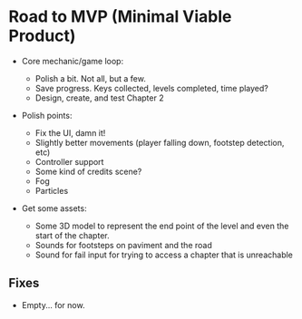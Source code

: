 # Road to MVP (Minimal Viable Product) 

- Core mechanic/game loop: 
    - Polish a bit. Not all, but a few.
    - Save progress. Keys collected, levels completed, time played?
    - Design, create, and test Chapter 2 
    
- Polish points: 
    - Fix the UI, damn it!
    - Slightly better movements (player falling down, footstep detection, etc)
    - Controller support
    - Some kind of credits scene?
    - Fog 
    - Particles

- Get some assets:
    - Some 3D model to represent the end point of the level and even the start of the chapter.
    - Sounds for footsteps on paviment and the road 
    - Sound for fail input for trying to access a chapter that is unreachable 

## Fixes 

- Empty... for now.
